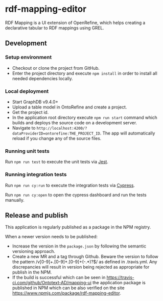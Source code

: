 # rdf-mapping-editor

RDF Mapping is a UI extension of OpenRefine, which helps creating a declarative tabular to RDF mappings using GREL.

## Development

### Setup environment

* Checkout or clone the project from GitHub.
* Enter the project directory and execute `npm install` in order to install all needed dependencies locally.

### Local deployment

* Start GraphDB v9.4.0+
* Upload a table model in OntoRefine and create a project.
* Get the project id.
* In the application root directory execute `npm run start` command which builds and deploys the source code on a development server.
* Navigate to `http://localhost:4200/?dataProviderID=ontorefine:THE_PROJECT_ID`. The app will automatically reload if you change any of the source files.

### Running unit tests

Run `npm run test` to execute the unit tests via [Jest](https://jestjs.io/).

### Running integration tests

Run `npm run cy:run` to execute the integration tests via [Cypress](https://www.cypress.io/).

Run `npm run cy:open` to open the cypress dashboard and run the tests manually.

## Release and publish

This application is regularly published as a package in the NPM registry.
   
When a newer version needs to be published:
   
* Increase the version in the `package.json` by following the semantic versioning approach.
* Create a new MR and a tag through Github. Beware the version to follow the pattern /v[0-9]+\.[0-9]+\.[0-9]+(-.*)?$/ as defined in .travis.yml. Any discrepancies will result in version being rejected as appropriate for publish in the NPM.
* If the build is successful which can be seen in https://travis-ci.com/github/Ontotext-AD/mapping-ui the application package is published in NPM which can be also verified on the site https://www.npmjs.com/package/rdf-mapping-editor.
